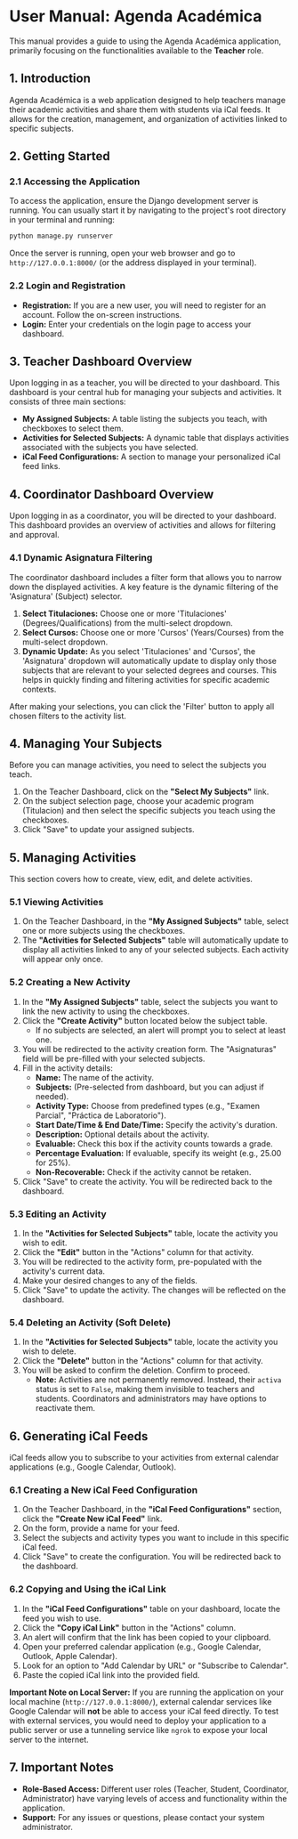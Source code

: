 # User Manual: Agenda Académica

This manual provides a guide to using the Agenda Académica application, primarily focusing on the functionalities available to the **Teacher** role.

## 1. Introduction

Agenda Académica is a web application designed to help teachers manage their academic activities and share them with students via iCal feeds. It allows for the creation, management, and organization of activities linked to specific subjects.

## 2. Getting Started

### 2.1 Accessing the Application

To access the application, ensure the Django development server is running. You can usually start it by navigating to the project's root directory in your terminal and running:

```bash
python manage.py runserver
```

Once the server is running, open your web browser and go to `http://127.0.0.1:8000/` (or the address displayed in your terminal).

### 2.2 Login and Registration

*   **Registration:** If you are a new user, you will need to register for an account. Follow the on-screen instructions.
*   **Login:** Enter your credentials on the login page to access your dashboard.

## 3. Teacher Dashboard Overview

Upon logging in as a teacher, you will be directed to your dashboard. This dashboard is your central hub for managing your subjects and activities. It consists of three main sections:

*   **My Assigned Subjects:** A table listing the subjects you teach, with checkboxes to select them.
*   **Activities for Selected Subjects:** A dynamic table that displays activities associated with the subjects you have selected.
*   **iCal Feed Configurations:** A section to manage your personalized iCal feed links.

## 4. Coordinator Dashboard Overview

Upon logging in as a coordinator, you will be directed to your dashboard. This dashboard provides an overview of activities and allows for filtering and approval.

### 4.1 Dynamic Asignatura Filtering

The coordinator dashboard includes a filter form that allows you to narrow down the displayed activities. A key feature is the dynamic filtering of the 'Asignatura' (Subject) selector.

1.  **Select Titulaciones:** Choose one or more 'Titulaciones' (Degrees/Qualifications) from the multi-select dropdown.
2.  **Select Cursos:** Choose one or more 'Cursos' (Years/Courses) from the multi-select dropdown.
3.  **Dynamic Update:** As you select 'Titulaciones' and 'Cursos', the 'Asignatura' dropdown will automatically update to display only those subjects that are relevant to your selected degrees and courses. This helps in quickly finding and filtering activities for specific academic contexts.

After making your selections, you can click the 'Filter' button to apply all chosen filters to the activity list.

## 4. Managing Your Subjects

Before you can manage activities, you need to select the subjects you teach.

1.  On the Teacher Dashboard, click on the **"Select My Subjects"** link.
2.  On the subject selection page, choose your academic program (Titulacion) and then select the specific subjects you teach using the checkboxes.
3.  Click "Save" to update your assigned subjects.

## 5. Managing Activities

This section covers how to create, view, edit, and delete activities.

### 5.1 Viewing Activities

1.  On the Teacher Dashboard, in the **"My Assigned Subjects"** table, select one or more subjects using the checkboxes.
2.  The **"Activities for Selected Subjects"** table will automatically update to display all activities linked to any of your selected subjects. Each activity will appear only once.

### 5.2 Creating a New Activity

1.  In the **"My Assigned Subjects"** table, select the subjects you want to link the new activity to using the checkboxes.
2.  Click the **"Create Activity"** button located below the subject table.
    *   If no subjects are selected, an alert will prompt you to select at least one.
3.  You will be redirected to the activity creation form. The "Asignaturas" field will be pre-filled with your selected subjects.
4.  Fill in the activity details:
    *   **Name:** The name of the activity.
    *   **Subjects:** (Pre-selected from dashboard, but you can adjust if needed).
    *   **Activity Type:** Choose from predefined types (e.g., "Examen Parcial", "Práctica de Laboratorio").
    *   **Start Date/Time & End Date/Time:** Specify the activity's duration.
    *   **Description:** Optional details about the activity.
    *   **Evaluable:** Check this box if the activity counts towards a grade.
    *   **Percentage Evaluation:** If evaluable, specify its weight (e.g., 25.00 for 25%).
    *   **Non-Recoverable:** Check if the activity cannot be retaken.
5.  Click "Save" to create the activity. You will be redirected back to the dashboard.

### 5.3 Editing an Activity

1.  In the **"Activities for Selected Subjects"** table, locate the activity you wish to edit.
2.  Click the **"Edit"** button in the "Actions" column for that activity.
3.  You will be redirected to the activity form, pre-populated with the activity's current data.
4.  Make your desired changes to any of the fields.
5.  Click "Save" to update the activity. The changes will be reflected on the dashboard.

### 5.4 Deleting an Activity (Soft Delete)

1.  In the **"Activities for Selected Subjects"** table, locate the activity you wish to delete.
2.  Click the **"Delete"** button in the "Actions" column for that activity.
3.  You will be asked to confirm the deletion. Confirm to proceed.
    *   **Note:** Activities are not permanently removed. Instead, their `activa` status is set to `False`, making them invisible to teachers and students. Coordinators and administrators may have options to reactivate them.

## 6. Generating iCal Feeds

iCal feeds allow you to subscribe to your activities from external calendar applications (e.g., Google Calendar, Outlook).

### 6.1 Creating a New iCal Feed Configuration

1.  On the Teacher Dashboard, in the **"iCal Feed Configurations"** section, click the **"Create New iCal Feed"** link.
2.  On the form, provide a name for your feed.
3.  Select the subjects and activity types you want to include in this specific iCal feed.
4.  Click "Save" to create the configuration. You will be redirected back to the dashboard.

### 6.2 Copying and Using the iCal Link

1.  In the **"iCal Feed Configurations"** table on your dashboard, locate the feed you wish to use.
2.  Click the **"Copy iCal Link"** button in the "Actions" column.
3.  An alert will confirm that the link has been copied to your clipboard.
4.  Open your preferred calendar application (e.g., Google Calendar, Outlook, Apple Calendar).
5.  Look for an option to "Add Calendar by URL" or "Subscribe to Calendar".
6.  Paste the copied iCal link into the provided field.

**Important Note on Local Server:** If you are running the application on your local machine (`http://127.0.0.1:8000/`), external calendar services like Google Calendar will **not** be able to access your iCal feed directly. To test with external services, you would need to deploy your application to a public server or use a tunneling service like `ngrok` to expose your local server to the internet.

## 7. Important Notes

*   **Role-Based Access:** Different user roles (Teacher, Student, Coordinator, Administrator) have varying levels of access and functionality within the application.
*   **Support:** For any issues or questions, please contact your system administrator.
